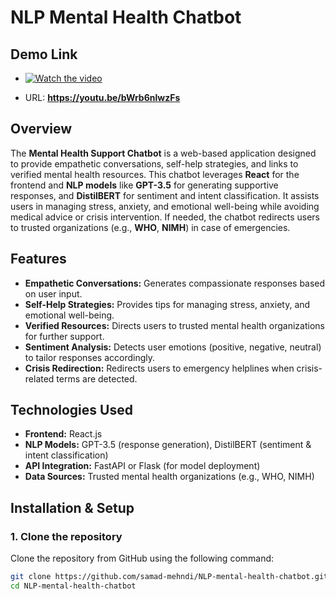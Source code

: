 # NLP Mental Health Chatbot
## Demo Link
- [![Watch the video](https://img.youtube.com/vi/bWrb6nlwzFs/0.jpg)](https://youtu.be/bWrb6nlwzFs)

- URL: **https://youtu.be/bWrb6nlwzFs**
  
## Overview
The **Mental Health Support Chatbot** is a web-based application designed to provide empathetic conversations, self-help strategies, and links to verified mental health resources. This chatbot leverages **React** for the frontend and **NLP models** like **GPT-3.5** for generating supportive responses, and **DistilBERT** for sentiment and intent classification. It assists users in managing stress, anxiety, and emotional well-being while avoiding medical advice or crisis intervention. If needed, the chatbot redirects users to trusted organizations (e.g., **WHO**, **NIMH**) in case of emergencies.

## Features
- **Empathetic Conversations:** Generates compassionate responses based on user input.
- **Self-Help Strategies:** Provides tips for managing stress, anxiety, and emotional well-being.
- **Verified Resources:** Directs users to trusted mental health organizations for further support.
- **Sentiment Analysis:** Detects user emotions (positive, negative, neutral) to tailor responses accordingly.
- **Crisis Redirection:** Redirects users to emergency helplines when crisis-related terms are detected.

## Technologies Used
- **Frontend:** React.js
- **NLP Models:** GPT-3.5 (response generation), DistilBERT (sentiment & intent classification)
- **API Integration:** FastAPI or Flask (for model deployment)
- **Data Sources:** Trusted mental health organizations (e.g., WHO, NIMH)

## Installation & Setup

### 1. Clone the repository
Clone the repository from GitHub using the following command:
```bash
git clone https://github.com/samad-mehndi/NLP-mental-health-chatbot.git
cd NLP-mental-health-chatbot
